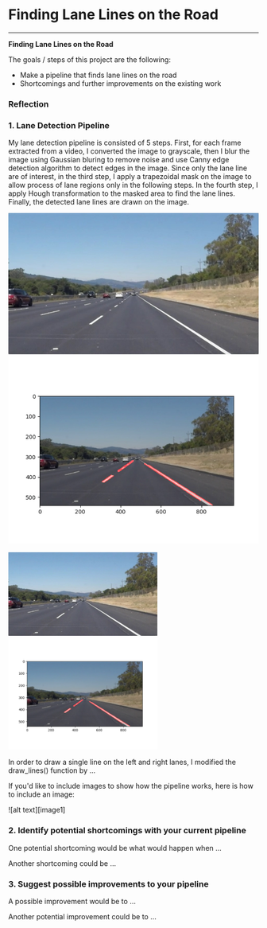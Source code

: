 # **Finding Lane Lines on the Road** 



---

**Finding Lane Lines on the Road**

The goals / steps of this project are the following:
* Make a pipeline that finds lane lines on the road
* Shortcomings and further improvements on the existing work


### Reflection

### 1. Lane Detection Pipeline

My lane detection pipeline is consisted of 5 steps. First, for each frame extracted from a video, I converted the image to grayscale, then I blur the image using Gaussian bluring to remove noise and use Canny edge detection algorithm to detect edges in the image. Since only the lane line are of interest, in the third step, I apply a trapezoidal mask on the image to allow process of lane regions only in the following steps. In the fourth step, I apply Hough transformation to the masked area to find the lane lines. Finally, the detected lane lines are drawn on the image. 

![Figure 1](/images/solidWhiteRight.jpg) ![Figure 2](images/solidWhiteRight_lanefinding.jpg)
<p float="left">
  <img src="/images/solidWhiteRight.jpg" width="300" />
  <img src="/images/solidWhiteRight_lanefinding.jpg" width="300" /> 
</p>


In order to draw a single line on the left and right lanes, I modified the draw_lines() function by ...

If you'd like to include images to show how the pipeline works, here is how to include an image: 

![alt text][image1]


### 2. Identify potential shortcomings with your current pipeline


One potential shortcoming would be what would happen when ... 

Another shortcoming could be ...


### 3. Suggest possible improvements to your pipeline

A possible improvement would be to ...

Another potential improvement could be to ...
